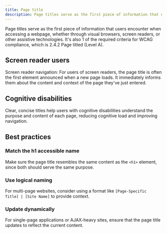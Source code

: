 ```yaml
---
title: Page title
description: Page titles serve as the first piece of information that users encounter when accessing a webpage.
---
```


Page titles serve as the first piece of information that users encounter when accessing a webpage, whether through visual browsers, screen readers, or other assistive technologies.
It's also 1 of the required criteria for WCAG compliance, which is 2.4.2 Page titled (Level A).

## Screen reader users

Screen reader navigation: For users of screen readers, the page title is often the first element announced when a new page loads. It immediately informs them about the content and context of the page they've just entered.

## Cognitive disabilities

Clear, concise titles help users with cognitive disabilities understand the purpose and content of each page, reducing cognitive load and improving navigation.

## Best practices

### Match the h1 accessible name

Make sure the page title resembles the same content as the `<h1>` element, since both should serve the same purpose.

### Use logical naming

For multi-page websites, consider using a format like `[Page-Specific Title] | [Site Name]` to provide context.

### Update dynamically

For single-page applications or AJAX-heavy sites, ensure that the page title updates to reflect the current content.
